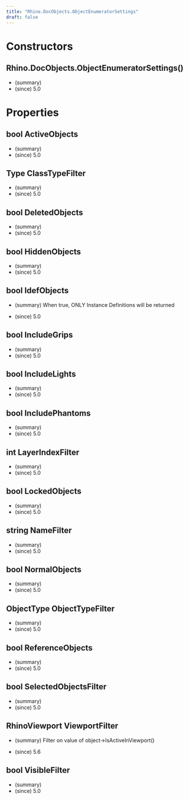 ```yaml
---
title: "Rhino.DocObjects.ObjectEnumeratorSettings"
draft: false
---
```


# Constructors
## Rhino.DocObjects.ObjectEnumeratorSettings()
- (summary) 
- (since) 5.0
# Properties
## bool ActiveObjects
- (summary) 
- (since) 5.0
## Type ClassTypeFilter
- (summary) 
- (since) 5.0
## bool DeletedObjects
- (summary) 
- (since) 5.0
## bool HiddenObjects
- (summary) 
- (since) 5.0
## bool IdefObjects
- (summary) 
     When true, ONLY Instance Definitions will be returned
     
- (since) 5.0
## bool IncludeGrips
- (summary) 
- (since) 5.0
## bool IncludeLights
- (summary) 
- (since) 5.0
## bool IncludePhantoms
- (summary) 
- (since) 5.0
## int LayerIndexFilter
- (summary) 
- (since) 5.0
## bool LockedObjects
- (summary) 
- (since) 5.0
## string NameFilter
- (summary) 
- (since) 5.0
## bool NormalObjects
- (summary) 
- (since) 5.0
## ObjectType ObjectTypeFilter
- (summary) 
- (since) 5.0
## bool ReferenceObjects
- (summary) 
- (since) 5.0
## bool SelectedObjectsFilter
- (summary) 
- (since) 5.0
## RhinoViewport ViewportFilter
- (summary) 
     Filter on value of object->IsActiveInViewport()
     
- (since) 5.6
## bool VisibleFilter
- (summary) 
- (since) 5.0
